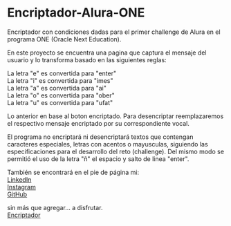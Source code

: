 # Encriptador-Alura-ONE
Encriptador con condiciones dadas para el primer challenge de Alura en el programa ONE (Oracle Next Education).

En este proyecto se encuentra una pagina que captura el mensaje del usuario y lo transforma basado en las siguientes reglas:

La letra "e" es convertida para "enter" <br>
La letra "i" es convertida para "imes" <br>
La letra "a" es convertida para "ai" <br>
La letra "o" es convertida para "ober" <br>
La letra "u" es convertida para "ufat" <br>

Lo anterior en base al boton encriptado. Para desencriptar reemplazaremos el respectivo mensaje encriptado por su correspondiente vocal.

El programa no encriptará ni desencriptará textos que contengan caracteres especiales, letras con acentos o mayusculas, siguiendo las especificaciones para el desarrollo
del reto (challenge). Del mismo modo se permitió el uso de la letra "ñ" el espacio y salto de linea "enter".

También se encontrará en el pie de página mi: <br>
<a href="https://www.linkedin.com/in/zucarion7/" target="_BLANK">LinkedIn</a> <br>
<a href="https://www.instagram.com/zucarion7/" target="_BLANK">Instagram</a> <br>
<a href="https://github.com/zucarion7" target="_BLANK">GitHub</a> <br>

sin más que agregar... a disfrutar. <br>
<a href="https://zucarion7.github.io/Encriptador-Alura-ONE/" target="_BLANK">Encriptador</a> <br>
